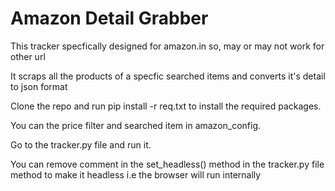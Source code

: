 # Amazon Detail Grabber

This tracker specfically designed for amazon.in so, may or may not work for other url

It scraps all the products of a specfic searched items and converts it's detail to json format

Clone the repo and run pip install -r req.txt to install the required packages.

You can the price filter and searched item in amazon_config.

Go to the tracker.py file and run it.

You can remove comment in the set_headless() method in the tracker.py file method to make it headless i.e the browser will run internally


